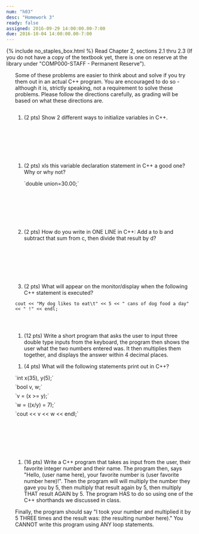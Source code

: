 ```yaml
---
num: "h03"
desc: "Homework 3"
ready: false
assigned: 2016-09-29 14:00:00.00-7:00
due: 2016-10-04 14:00:00.00-7:00
---
```

{% include no_staples_box.html %}
Read Chapter 2, sections 2.1 thru 2.3   (If you do not have a copy of the textbook yet, there is one on reserve at the library under "COMP000-STAFF - Permanent Reserve").

<ol markdown="1">
Some of these problems are easier to think about and solve if you try them out in an actual C++ program. You are encouraged to do so - although it is, strictly speaking, not a requirement to solve these problems. Please follow the directions carefully, as grading will be based on what these directions are.
  <div style="margin-bottom:2em"></div>

1.	(2 pts) Show 2 different ways to initialize variables in C++.
  <div style="margin-bottom:8em"></div>

1.	(2 pts) xIs this variable declaration statement in C++ a good one? Why or why not?
	<div style="margin-bottom:0.5em"></div>
	<div markdown="1">`double union=30.00;`
	</div>
	<div style="margin-bottom:8em"></div>

1.	(2 pts) How do you write in ONE LINE in C++: Add a to b and subtract that sum from c, then divide that result by d?
	<div style="margin-bottom:8em"></div>

1.	(2 pts) What will appear on the monitor/display when the following C++ statement is executed?
	<div style="margin-bottom:1em"  markdown="1"></div>
`cout << "My dog likes to eat\t" << 5 << " cans of dog food a day" << " !" << endl;`
	<div style="margin-bottom:4em"></div>

1.	(12 pts) Write a short program that asks the user to input three double type inputs from the keyboard, the program then shows the user what the two numbers entered was. It then multiplies them together, and displays the answer within 4 decimal places.
  <div class="pagebreak"></div>


1.	(4 pts) What will the following statements print out in C++?
  <div style="margin-bottom:1em"></div>
`int x(35), y(5);`
  <div style="margin-bottom:0.5em"></div>
`bool v, w;`
  <div style="margin-bottom:0.5em"></div>
`v = (x >= y);`
  <div style="margin-bottom:0.5em"></div>
`w = ((x/y) = 7);`
  <div style="margin-bottom:0.5em"></div>
`cout << v << w << endl;`

  <div style="margin-bottom:8em"></div>

1.	(16 pts) Write a C++ program that takes as input from the user, their favorite integer number and their name. The program then, says "Hello, (user name here), your favorite number is (user favorite number here)!". Then the program will will multiply the number they gave you by 5, then multiply that result again by 5, then multiply THAT result AGAIN by 5. The program HAS to do so using one of the C++ shorthands we discussed in class.
	<div style="margin-bottom:0.5em"></div>
Finally, the program should say "I took your number and multiplied it by 5 THREE times and the result was: (the resulting number here)."
You CANNOT write this program using ANY loop statements.

</ol>
